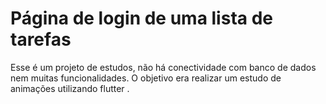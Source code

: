 # Página de login de uma lista de tarefas

Esse é um projeto de estudos, não há conectividade com banco de dados nem muitas funcionalidades. O objetivo era realizar um estudo de animações utilizando flutter .